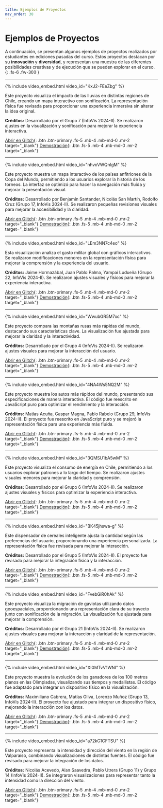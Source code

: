 ```yaml
---
title: Ejemplos de Proyectos
nav_order: 30
---
```


# Ejemplos de Proyectos

A continuación, se presentan algunos ejemplos de proyectos realizados por estudiantes en ediciones pasadas del curso. Estos proyectos destacan por su **innovación** y **diversidad**, y representan una muestra de las diferentes posibilidades creativas y de ejecución que se pueden explorar en el curso.
{: .fs-6 .fw-300 }

---

{% include video_embed.html video_id="KxJ2-FEeZbg" %}

Este proyecto visualiza el impacto de las lluvias en distintas regiones de Chile, creando un mapa interactivo con sonificación. La representación física fue revisada para proporcionar una experiencia inmersiva sin alterar la idea original.

**Créditos:** Desarrollado por el Grupo 7 (InfoVis 2024-II). Se realizaron ajustes en la visualización y sonificación para mejorar la experiencia interactiva.

[Abrir en Glitch](https://glitch.com/edit/#!/infovis-rain-river){: .btn .btn-primary .fs-5 .mb-4 .mb-md-0 .mr-2 target="_blank"}
[Demostración](https://infovis-rain-river.glitch.me/){: .btn .fs-5 .mb-4 .mb-md-0 .mr-2 target="_blank"}

---

{% include video_embed.html video_id="nhvxVWQnIgM" %}

Este proyecto muestra un mapa interactivo de los países anfitriones de la Copa del Mundo, permitiendo a los usuarios explorar la historia de los torneos. La interfaz se optimizó para hacer la navegación más fluida y mejorar la presentación visual.

**Créditos:** Desarrollado por Benjamín Santander, Nicolás San Martín, Rodolfo Cruz (Grupo 17, InfoVis 2024-II). Se realizaron pequeñas revisiones visuales para mejorar la accesibilidad y la claridad.

[Abrir en Glitch](https://glitch.com/edit/#!/infovis-world-cup-map){: .btn .btn-primary .fs-5 .mb-4 .mb-md-0 .mr-2 target="_blank"}
[Demostración](https://infovis-world-cup-map.glitch.me/){: .btn .fs-5 .mb-4 .mb-md-0 .mr-2 target="_blank"}

---

{% include video_embed.html video_id="LEm3NN7c4eo" %}

Esta visualización analiza el gasto militar global con gráficos interactivos. Se realizaron modificaciones menores en la representación física para mejorar la comprensión y la experiencia del usuario.

**Créditos:** Jaime Hormazábal, Juan Pablo Palma, Yampai Ludueña (Grupo 22, InfoVis 2024-II). Se realizaron ajustes visuales y físicos para mejorar la experiencia interactiva.

[Abrir en Glitch](https://glitch.com/edit/#!/infovis-military-expenditure){: .btn .btn-primary .fs-5 .mb-4 .mb-md-0 .mr-2 target="_blank"}
[Demostración](https://infovis-military-expenditure.glitch.me/){: .btn .fs-5 .mb-4 .mb-md-0 .mr-2 target="_blank"}

---

{% include video_embed.html video_id="WwubGR5M7xc" %}

Este proyecto compara las montañas rusas más rápidas del mundo, destacando sus características clave. La visualización fue ajustada para mejorar la claridad y la interactividad.

**Créditos:** Desarrollado por el Grupo 4 (InfoVis 2024-II). Se realizaron ajustes visuales para mejorar la interacción del usuario.

[Abrir en Glitch](https://glitch.com/edit/#!/infovis-montanas-rusas){: .btn .btn-primary .fs-5 .mb-4 .mb-md-0 .mr-2 target="_blank"}
[Demostración](https://infovis-montanas-rusas.glitch.me/){: .btn .fs-5 .mb-4 .mb-md-0 .mr-2 target="_blank"}

---

{% include video_embed.html video_id="4NA4Ws5NQ2M" %}

Este proyecto muestra los autos más rápidos del mundo, presentando sus especificaciones de manera interactiva. El código fue reescrito en JavaScript puro para optimizar el rendimiento y la interacción.

**Créditos:** Matías Acuña, Gaspar Magna, Pablo Rabelo (Grupo 29, InfoVis 2024-II). El proyecto fue reescrito en JavaScript puro y se mejoró la representación física para una experiencia más fluida.

[Abrir en Glitch](https://glitch.com/edit/#!/infovis-car-speed-records){: .btn .btn-primary .fs-5 .mb-4 .mb-md-0 .mr-2 target="_blank"}
[Demostración](https://infovis-car-speed-records.glitch.me/){: .btn .fs-5 .mb-4 .mb-md-0 .mr-2 target="_blank"}

---

{% include video_embed.html video_id="3QMSU1bA5wM" %}

Este proyecto visualiza el consumo de energía en Chile, permitiendo a los usuarios explorar patrones a lo largo del tiempo. Se realizaron ajustes visuales menores para mejorar la claridad y comprensión.

**Créditos:** Desarrollado por el Grupo 6 (InfoVis 2024-II). Se realizaron ajustes visuales y físicos para optimizar la experiencia interactiva.

[Abrir en Glitch](https://glitch.com/edit/#!/infovis-electricity-chile){: .btn .btn-primary .fs-5 .mb-4 .mb-md-0 .mr-2 target="_blank"}
[Demostración](https://infovis-electricity-chile.glitch.me/){: .btn .fs-5 .mb-4 .mb-md-0 .mr-2 target="_blank"}

---

{% include video_embed.html video_id="BK45jhswa-g" %}

Este dispensador de cereales inteligente ajusta la cantidad según las preferencias del usuario, proporcionando una experiencia personalizada. La representación física fue revisada para mejorar la interacción.

**Créditos:** Desarrollado por el Grupo 5 (InfoVis 2024-II). El proyecto fue revisado para mejorar la integración física y la interacción.

[Abrir en Glitch](https://glitch.com/edit/#!/infovis-cereales-calorias){: .btn .btn-primary .fs-5 .mb-4 .mb-md-0 .mr-2 target="_blank"}
[Demostración](https://infovis-cereales-calorias.glitch.me/){: .btn .fs-5 .mb-4 .mb-md-0 .mr-2 target="_blank"}

---

{% include video_embed.html video_id="FvebGiR0hAk" %}

Este proyecto visualiza la migración de gaviotas utilizando datos geoespaciales, proporcionando una representación clara de su trayecto junto con sonificación de la migración. La visualización fue ajustada para mejorar la comprensión.

**Créditos:** Desarrollado por el Grupo 21 (InfoVis 2024-II). Se realizaron ajustes visuales para mejorar la interacción y claridad de la representación.

[Abrir en Glitch](https://glitch.com/edit/#!/infovis-migracion-gaviotas){: .btn .btn-primary .fs-5 .mb-4 .mb-md-0 .mr-2 target="_blank"}
[Demostración](https://infovis-migracion-gaviotas.glitch.me/){: .btn .fs-5 .mb-4 .mb-md-0 .mr-2 target="_blank"}

---

{% include video_embed.html video_id="XI0MTvV1WNI" %}

Este proyecto muestra la evolución de los ganadores de los 100 metros planos en las Olimpiadas, visualizando sus tiempos y medallistas. El código fue adaptado para integrar un dispositivo físico en la visualización.

**Créditos:** Maximiliano Cabrera, Matías Oliva, Lorenzo Muñoz (Grupo 13, InfoVis 2024-II). El proyecto fue ajustado para integrar un dispositivo físico, mejorando la interacción con los datos.

[Abrir en Glitch](https://glitch.com/edit/#!/infovis-medallistas-olimpiadas){: .btn .btn-primary .fs-5 .mb-4 .mb-md-0 .mr-2 target="_blank"}
[Demostración](https://infovis-medallistas-olimpiadas.glitch.me/){: .btn .fs-5 .mb-4 .mb-md-0 .mr-2 target="_blank"}

---

{% include video_embed.html video_id="a72kG1CFTSU" %}

Este proyecto representa la intensidad y dirección del viento en la región de Valparaíso, combinando visualizaciones de distintas fuentes. El código fue revisado para mejorar la integración de los datos.

**Créditos:** Nicolás Acevedo, Alan Saavedra, Pablo Utrera (Grupo 11) y Grupo 14 (InfoVis 2024-II). Se integraron visualizaciones para representar tanto la intensidad como la dirección del viento.

[Abrir en Glitch](https://glitch.com/edit/#!/infovis-wind-intensity){: .btn .btn-primary .fs-5 .mb-4 .mb-md-0 .mr-2 target="_blank"}
[Demostración](https://infovis-wind-intensity.glitch.me/){: .btn .fs-5 .mb-4 .mb-md-0 .mr-2 target="_blank"}
